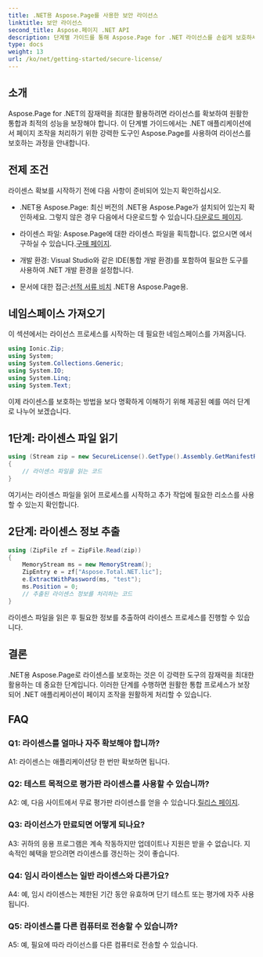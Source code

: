 ```yaml
---
title: .NET용 Aspose.Page를 사용한 보안 라이선스
linktitle: 보안 라이선스
second_title: Aspose.페이지 .NET API
description: 단계별 가이드를 통해 Aspose.Page for .NET 라이선스를 손쉽게 보호하세요. .NET 애플리케이션에서 원활한 페이지 조작의 잠재력을 최대한 활용하세요.
type: docs
weight: 13
url: /ko/net/getting-started/secure-license/
---
```

## 소개

Aspose.Page for .NET의 잠재력을 최대한 활용하려면 라이선스를 확보하여 원활한 통합과 최적의 성능을 보장해야 합니다. 이 단계별 가이드에서는 .NET 애플리케이션에서 페이지 조작을 처리하기 위한 강력한 도구인 Aspose.Page를 사용하여 라이선스를 보호하는 과정을 안내합니다.

## 전제 조건

라이센스 확보를 시작하기 전에 다음 사항이 준비되어 있는지 확인하십시오.

-  .NET용 Aspose.Page: 최신 버전의 .NET용 Aspose.Page가 설치되어 있는지 확인하세요. 그렇지 않은 경우 다음에서 다운로드할 수 있습니다.[다운로드 페이지](https://releases.aspose.com/page/net/).

-  라이센스 파일: Aspose.Page에 대한 라이센스 파일을 획득합니다. 없으시면 에서 구하실 수 있습니다.[구매 페이지](https://purchase.aspose.com/buy).

- 개발 환경: Visual Studio와 같은 IDE(통합 개발 환경)를 포함하여 필요한 도구를 사용하여 .NET 개발 환경을 설정합니다.

-  문서에 대한 접근:[선적 서류 비치](https://reference.aspose.com/page/net/) .NET용 Aspose.Page용.

## 네임스페이스 가져오기

이 섹션에서는 라이선스 프로세스를 시작하는 데 필요한 네임스페이스를 가져옵니다.


```csharp
using Ionic.Zip;
using System;
using System.Collections.Generic;
using System.IO;
using System.Linq;
using System.Text;
```

이제 라이센스를 보호하는 방법을 보다 명확하게 이해하기 위해 제공된 예를 여러 단계로 나누어 보겠습니다.

## 1단계: 라이센스 파일 읽기

```csharp
using (Stream zip = new SecureLicense().GetType().Assembly.GetManifestResourceStream("Aspose.Total.NET.lic.zip"))
{
    // 라이센스 파일을 읽는 코드
}
```

여기서는 라이센스 파일을 읽어 프로세스를 시작하고 추가 작업에 필요한 리소스를 사용할 수 있는지 확인합니다.

## 2단계: 라이센스 정보 추출

```csharp
using (ZipFile zf = ZipFile.Read(zip))
{
    MemoryStream ms = new MemoryStream();
    ZipEntry e = zf["Aspose.Total.NET.lic"];
    e.ExtractWithPassword(ms, "test");
    ms.Position = 0;
    // 추출된 라이센스 정보를 처리하는 코드
}
```

라이센스 파일을 읽은 후 필요한 정보를 추출하여 라이센스 프로세스를 진행할 수 있습니다.

## 결론

.NET용 Aspose.Page로 라이센스를 보호하는 것은 이 강력한 도구의 잠재력을 최대한 활용하는 데 중요한 단계입니다. 이러한 단계를 수행하면 원활한 통합 프로세스가 보장되어 .NET 애플리케이션이 페이지 조작을 원활하게 처리할 수 있습니다.

## FAQ

### Q1: 라이센스를 얼마나 자주 확보해야 합니까?

A1: 라이센스는 애플리케이션당 한 번만 확보하면 됩니다.

### Q2: 테스트 목적으로 평가판 라이센스를 사용할 수 있습니까?

 A2: 예, 다음 사이트에서 무료 평가판 라이센스를 얻을 수 있습니다.[릴리스 페이지](https://releases.aspose.com/).

### Q3: 라이선스가 만료되면 어떻게 되나요?

A3: 귀하의 응용 프로그램은 계속 작동하지만 업데이트나 지원은 받을 수 없습니다. 지속적인 혜택을 받으려면 라이센스를 갱신하는 것이 좋습니다.

### Q4: 임시 라이센스는 일반 라이센스와 다른가요?

A4: 예, 임시 라이센스는 제한된 기간 동안 유효하며 단기 테스트 또는 평가에 자주 사용됩니다.

### Q5: 라이센스를 다른 컴퓨터로 전송할 수 있습니까?

A5: 예, 필요에 따라 라이선스를 다른 컴퓨터로 전송할 수 있습니다.